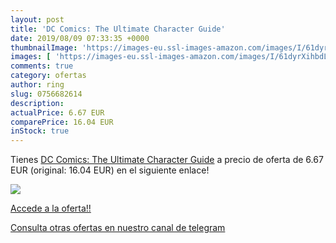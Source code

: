 ```yaml
---
layout: post
title: 'DC Comics: The Ultimate Character Guide'
date: 2019/08/09 07:33:35 +0000
thumbnailImage: 'https://images-eu.ssl-images-amazon.com/images/I/61dyrXihbdL._SL200_.jpg'
images: [ 'https://images-eu.ssl-images-amazon.com/images/I/61dyrXihbdL._SL200_.jpg' ]
comments: true
category: ofertas
author: ring
slug: 0756682614
description:
actualPrice: 6.67 EUR
comparePrice: 16.04 EUR
inStock: true
---
```


Tienes [DC Comics: The Ultimate Character Guide](https://www.amazon.com/dp/0756682614/?tag=redken08-20) a precio de oferta de 6.67 EUR (original: 16.04 EUR) en el siguiente enlace!

[![](https://images-eu.ssl-images-amazon.com/images/I/61dyrXihbdL._SL200_.jpg)](https://www.amazon.com/dp/0756682614/?tag=redken08-20)

[Accede a la oferta!!](https://www.amazon.com/dp/0756682614/?tag=redken08-20)

[Consulta otras ofertas en nuestro canal de telegram](https://t.me/s/ofertas25)
